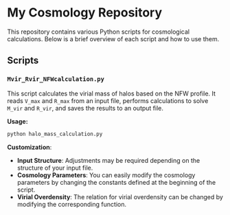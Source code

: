 # My Cosmology Repository

This repository contains various Python scripts for cosmological calculations. Below is a brief overview of each script and how to use them.

## Scripts

### `Mvir_Rvir_NFWcalculation.py`

This script calculates the virial mass of halos based on the NFW profile. It reads `V_max` and `R_max` from an input file, performs calculations to solve `M_vir` and `R_vir`, and saves the results to an output file. 

**Usage:**
```bash
python halo_mass_calculation.py
```

**Customization**:
- **Input Structure**: Adjustments may be required depending on the structure of your input file.
- **Cosmology Parameters**: You can easily modify the cosmology parameters by changing the constants defined at the beginning of the script.
- **Virial Overdensity**: The relation for virial overdensity can be changed by modifying the corresponding function.


